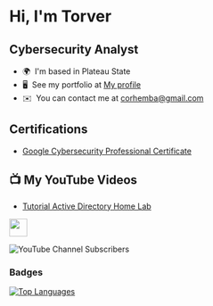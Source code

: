 Hi, I'm Torver
===============================

Cybersecurity Analyst
----------------------



* 🌍  I'm based in Plateau State
* 🖥️  See my portfolio at [My profile](http://www.linkedin.com/in/torver-orhemba-b63844270)
* ✉️  You can contact me at [corhemba@gmail.com](mailto:corhemba@gmail.com)



### <h2> Certifications


- [Google Cybersecurity Professional Certificate](https://coursera.org/share/1de34059b942dadf7fd71dedd9af1085)


<h2>📺 My YouTube Videos</h2>


- [Tutorial Active Directory Home Lab](https://www.youtube.com/channel/UCMuKPh44pjUc7wm5UV7uatA)

<p align="left"> <a href="https://www.github.com/TorverOrhemba" target="_blank" rel="noreferrer"> <picture> <source media="(prefers-color-scheme: dark)" srcset="https://raw.githubusercontent.com/danielcranney/readme-generator/main/public/icons/socials/github-dark.svg" /> <source media="(prefers-color-scheme: light)" srcset="https://raw.githubusercontent.com/danielcranney/readme-generator/main/public/icons/socials/github.svg" /> <img src="https://raw.githubusercontent.com/danielcranney/readme-generator/main/public/icons/socials/github.svg" width="32" height="32" /> </picture> </a></p>

![YouTube Channel Subscribers](https://img.shields.io/youtube/channel/subscribers/UCMuKPh44pjUc7wm5UV7uatA?style=for-the-badge&logo=youtube&logoColor=red&label=youtube&labelColor=green&color=peach)


### Badges

<a href="https://github.com/TorverOrhemba" align="left"><img src="https://github-readme-stats.vercel.app/api/top-langs/?username=TorverOrhemba&langs_count=10&title_color=0891b2&text_color=ffffff&icon_color=0891b2&bg_color=1c1917&hide_border=true&locale=en&custom_title=Top%20%Languages" alt="Top Languages" /></a>
